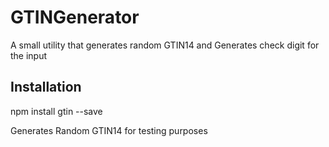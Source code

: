 # GTINGenerator

A small utility that generates random GTIN14 and Generates check digit for the input

## Installation

  npm install gtin --save

Generates Random GTIN14 for testing purposes 
